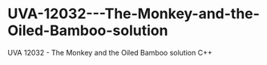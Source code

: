 # UVA-12032---The-Monkey-and-the-Oiled-Bamboo-solution
UVA 12032 - The Monkey and the Oiled Bamboo solution C++
